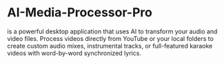 # AI-Media-Processor-Pro
is a powerful desktop application that uses AI to transform your audio and video files. Process videos directly from YouTube or your local folders to create custom audio mixes, instrumental tracks, or full-featured karaoke videos with word-by-word synchronized lyrics.
